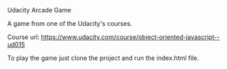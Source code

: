 Udacity Arcade Game


A game from one of the Udacity's courses.

Course url: https://www.udacity.com/course/object-oriented-javascript--ud015

To play the game just clone the project and run the index.html file.  
